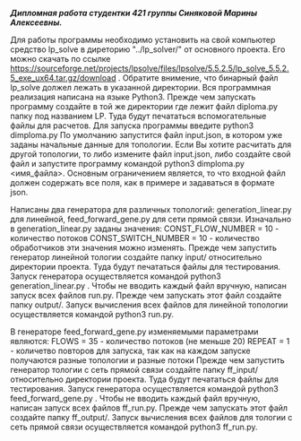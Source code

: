 ***Дипломная работа студентки 421 группы Синяковой Марины Алексеевны.***

Для работы программы необходимо установить на свой компьютер средство lp_solve в диреторию "../lp_solver/" от основного проекта. Его можно скачать по ссылке https://sourceforge.net/projects/lpsolve/files/lpsolve/5.5.2.5/lp_solve_5.5.2.5_exe_ux64.tar.gz/download . Обратите внимение, что бинарный файл lp_solve должел лежать в указанной директории.
Вся программная реализация написана на языке Python3.
Прежде чем запускать программу создайте в той же директории где лежит файл diploma.py папку под названием LP. Туда будут печататься вспомогательные файлы для расчетов.
Для запуска программы введите python3 dimploma.py
По умолчанию запустится файл input.json, в котором уже заданы начальные данные для топологии. Если Вы хотите расчитать для другой топологии, то либо измените файл input.json, либо создайте свой файл и запустите программу командой python3 dimploma.py <имя_файла>. Основным ограничением является, то что входной файл должен содержать все поля, как в примере и задаваться в формате json.

Написаны два генератора для различных топологий: generation_linear.py для линейной, feed_forward_gene.py для сети прямой связи.
Изначально в generation_linear.py заданы значения:
CONST_FLOW_NUMBER = 10 - количество потоков
CONST_SWITCH_NUMBER = 10 - количество обработчиков
эти значения можно изменять.
Прежде чем запустить генератор линейной тологии создайте папку input/ относительно директории проекта. Туда будут печататься файлы для тестирования. Запуск генератора осуществляется командой python3 generation_linear.py . Чтобы не вводить каждый файл вручную, написан запуск всех файлов run.py. Прежде чем запускать этот файл создайте папку output/. Запуск вычисления всех файлов для линейной топологии осуществляется командой python3 run.py.

В генераторе feed_forward_gene.py изменяемыми параметрами являются:
FLOWS = 35 - количество потоков (не меньше 20)
REPEAT = 1 - количетво повторов для запуска, так как на каждом запуске получаются разные топологии и разные потоки
Прежде чем запустить генератор тологии с сеть прямой связи создайте папку ff_input/ относительно директории проекта. Туда будут печататься файлы для тестирования. Запуск генератора осуществляется командой python3 feed_forward_gene.py . Чтобы не вводить каждый файл вручную, написан запуск всех файлов ff_run.py. Прежде чем запускать этот файл создайте папку ff_output/. Запуск вычисления всех файлов для тологии с сеть прямой связи осуществляется командой python3 ff_run.py.
